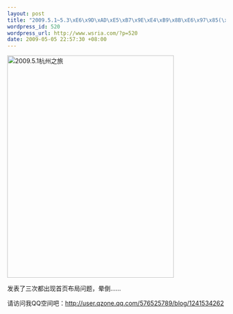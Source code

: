 ```yaml
--- 
layout: post
title: "2009.5.1~5.3\xE6\x9D\xAD\xE5\xB7\x9E\xE4\xB9\x8B\xE6\x97\x85(\xE9\x9C\xB2\xE8\x90\xA5\xE3\x80\x81\xE9\x9B\xA8\xE4\xB8\xAD\xE6\xB8\xB8\xE8\xA5\xBF\xE6\xB9\x96)"
wordpress_id: 520
wordpress_url: http://www.wsria.com/?p=520
date: 2009-05-05 22:57:30 +08:00
---
```

<a href="http://lh4.ggpht.com/_wEOi-oqPSNE/Sf-Wt72R4cI/AAAAAAAADus/6726CGxMrGk/s512/%E6%88%91%E5%9C%A8%E6%B2%B3%E5%9D%8A%E8%A1%97%E7%9A%84%E5%BF%A0%E4%B9%89%E4%BA%AD.jpg"><img title="驴友在杭州" src="http://lh4.ggpht.com/_wEOi-oqPSNE/Sf-Wt72R4cI/AAAAAAAADus/6726CGxMrGk/s512/%E6%88%91%E5%9C%A8%E6%B2%B3%E5%9D%8A%E8%A1%97%E7%9A%84%E5%BF%A0%E4%B9%89%E4%BA%AD.jpg" alt="2009.5.1杭州之旅" width="384" height="512" /></a>

发表了三次都出现首页布局问题，晕倒……

请访问我QQ空间吧：<a title="看看这个驴去杭州玩的怎么样" href="http://user.qzone.qq.com/576525789/blog/1241534262" target="_blank">http://user.qzone.qq.com/576525789/blog/1241534262</a>
